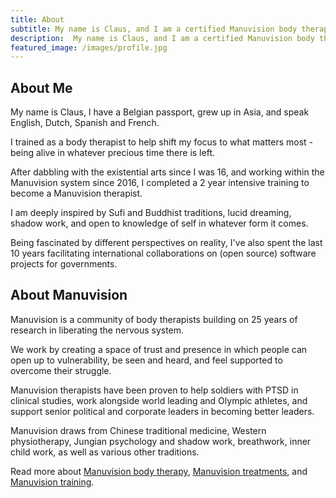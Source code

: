 ```yaml
---
title: About
subtitle: My name is Claus, and I am a certified Manuvision body therapist
description:  My name is Claus, and I am a certified Manuvision body therapist. I can work in English, Dutch, Spanish and French, and look forward to meeting you.
featured_image: /images/profile.jpg
---
```


## About Me

My name is Claus, I have a Belgian passport, grew up in Asia, and speak English, Dutch, Spanish and French.

I trained as a body therapist to help shift my focus to what matters most - being alive in whatever precious time there is left.

After dabbling with the existential arts since I was 16, and working within the Manuvision system since 2016, I completed a 2 year intensive training to become a Manuvision therapist.

I am deeply inspired by Sufi and Buddhist traditions, lucid dreaming, shadow work, and open to knowledge of self in whatever form it comes. 

Being fascinated by different perspectives on reality, I've also spent the last 10 years facilitating international collaborations on (open source) software projects for governments.

## About Manuvision

Manuvision is a community of body therapists building on 25 years of research in liberating the nervous system. 

We work by creating a space of trust and presence in which people can open up to vulnerability, be seen and heard, and feel supported to overcome their struggle.

Manuvision therapists have been proven to help soldiers with PTSD in clinical studies, work alongside world leading and Olympic athletes, and support senior political and corporate leaders in becoming better leaders. 

Manuvision draws from Chinese traditional medicine, Western physiotherapy, Jungian psychology and shadow work, breathwork, inner child work, as well as various other traditions. 

Read more about [Manuvision body therapy](https://manuvision-dk.translate.goog/om-manuvision/?_x_tr_sl=da&_x_tr_tl=en&_x_tr_hl=en-US&_x_tr_pto=wapp), [Manuvision treatments](https://manuvision-dk.translate.goog/hvad-er-kropsterapi/?_x_tr_sl=da&_x_tr_tl=en&_x_tr_hl=en-US&_x_tr_pto=wapp), and [Manuvision training](https://manuvision-dk.translate.goog/traening/hvad-er-manuvision-traening/?_x_tr_sl=da&_x_tr_tl=en&_x_tr_hl=en-US&_x_tr_pto=wapp).